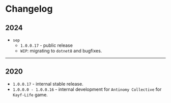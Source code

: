 # Changelog
## 2024
* `sep`
	* `1.0.0.17` - public release
	* `WIP`: migrating to `dotnet8` and bugfixes.
-------------------------------------------------------------------
## 2020
* `1.0.0.17` - internal stable release.
* `1.0.0.0 - 1.0.0.16` - internal development for `Antinomy Collective` for `Kayf-Life` game.
